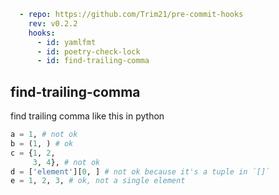 ```yaml
  - repo: https://github.com/Trim21/pre-commit-hooks
    rev: v0.2.2
    hooks:
      - id: yamlfmt
      - id: poetry-check-lock
      - id: find-trailing-comma
```


## find-trailing-comma

find trailing comma like this in python

```python
a = 1, # not ok
b = (1, ) # ok
c = {1, 2,
     3, 4}, # not ok
d = ['element'][0, ] # not ok because it's a tuple in `[]`
e = 1, 2, 3, # ok, not a single element
```
